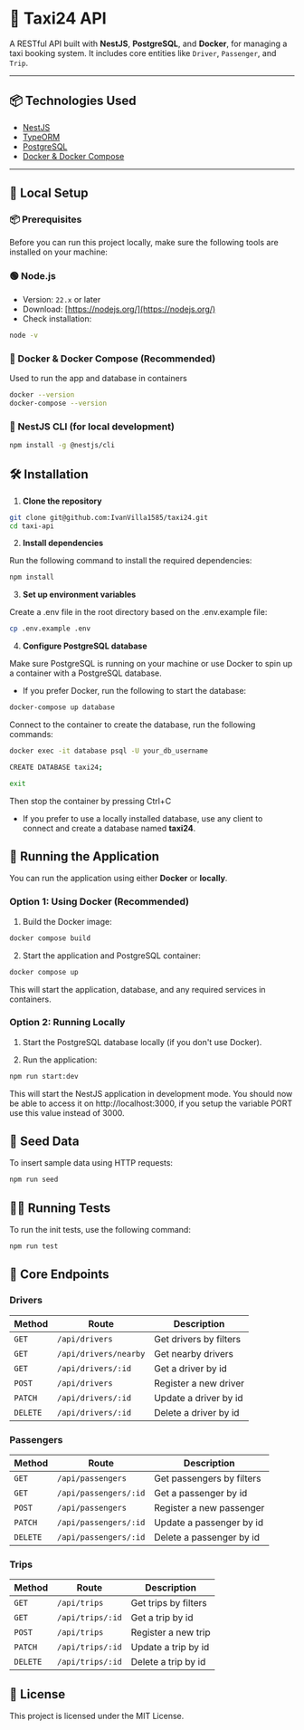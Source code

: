 # 🚖 Taxi24 API

A RESTful API built with **NestJS**, **PostgreSQL**, and **Docker**, for managing a taxi booking system. It includes core entities like `Driver`, `Passenger`, and `Trip`.

---

## 📦 Technologies Used

- [NestJS](https://nestjs.com/)
- [TypeORM](https://typeorm.io/)
- [PostgreSQL](https://www.postgresql.org/)
- [Docker & Docker Compose](https://www.docker.com/)

---

## 🚀 Local Setup

### 📦 Prerequisites

Before you can run this project locally, make sure the following tools are installed on your machine:

### 🟢 Node.js

- Version: `22.x` or later
- Download: [https://nodejs.org/](https://nodejs.org/)
- Check installation:

```bash
node -v
```

### 🐳 Docker & Docker Compose (Recommended)

Used to run the app and database in containers

```bash
docker --version
docker-compose --version
```

### 🚀 NestJS CLI (for local development)

```bash
npm install -g @nestjs/cli
```

## 🛠️ Installation

1. **Clone the repository**

```bash
git clone git@github.com:IvanVilla1585/taxi24.git
cd taxi-api
```

2. **Install dependencies**

Run the following command to install the required dependencies:

```bash
npm install
```

3. **Set up environment variables**

Create a .env file in the root directory based on the .env.example file:

```bash
cp .env.example .env
```

4. **Configure PostgreSQL database**

Make sure PostgreSQL is running on your machine or use Docker to spin up a container with a PostgreSQL database.

* If you prefer Docker, run the following to start the database:

```bash
docker-compose up database
```

Connect to the container to create the database, run the following commands:

```bash
docker exec -it database psql -U your_db_username

CREATE DATABASE taxi24;

exit
```

Then stop the container by pressing Ctrl+C

* If you prefer to use a locally installed database, use any client to connect and create a database named **taxi24**.

## 🚀 Running the Application

You can run the application using either **Docker** or **locally**.

### Option 1: Using Docker (Recommended)

1. Build the Docker image:

```bash
docker compose build
```

2. Start the application and PostgreSQL container:

```bash
docker compose up
```

This will start the application, database, and any required services in containers.

### Option 2: Running Locally

1. Start the PostgreSQL database locally (if you don't use Docker).

2. Run the application:

```bash
npm run start:dev
```

This will start the NestJS application in development mode. You should now be able to access it on http://localhost:3000, if you setup the variable PORT use this value instead of 3000.

## 🌱 Seed Data
To insert sample data using HTTP requests:

```bash
npm run seed
```

## 🧑‍💻 Running Tests

To run the init tests, use the following command:

```bash
npm run test
```

## 📍 Core Endpoints

### Drivers

| **Method** | **Route**                    | **Description**           |
|------------|------------------------------|---------------------------|
| `GET`      | `/api/drivers`               | Get drivers by filters    |
| `GET`      | `/api/drivers/nearby`        | Get nearby drivers        |
| `GET`      | `/api/drivers/:id`           | Get a driver by id        |
| `POST`     | `/api/drivers`               | Register a new driver     |
| `PATCH`    | `/api/drivers/:id`           | Update a driver by id     |
| `DELETE`   | `/api/drivers/:id`           | Delete a driver by id     |

### Passengers

| **Method** | **Route**                    | **Description**           |
|------------|------------------------------|---------------------------|
| `GET`      | `/api/passengers`            | Get passengers by filters |
| `GET`      | `/api/passengers/:id`        | Get a passenger by id     |
| `POST`     | `/api/passengers`            | Register a new passenger  |
| `PATCH`    | `/api/passengers/:id`        | Update a passenger by id  |
| `DELETE`   | `/api/passengers/:id`        | Delete a passenger by id  |

### Trips

| **Method** | **Route**                    | **Description**           |
|------------|------------------------------|---------------------------|
| `GET`      | `/api/trips`                 | Get trips by filters      |
| `GET`      | `/api/trips/:id`             | Get a trip by id          |
| `POST`     | `/api/trips`                 | Register a new trip       |
| `PATCH`    | `/api/trips/:id`             | Update a trip by id       |
| `DELETE`   | `/api/trips/:id`             | Delete a trip by id       |


## 📄 License

This project is licensed under the MIT License.
